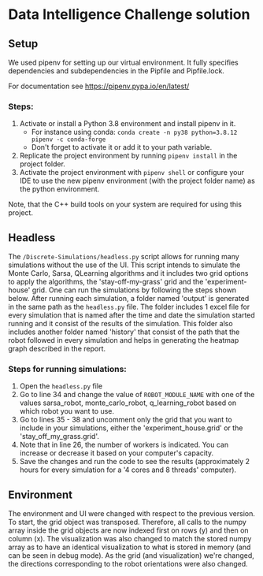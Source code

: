 # Data Intelligence Challenge solution

## Setup
We used pipenv for setting up our virtual environment. It fully specifies dependencies and subdependencies 
in the Pipfile and Pipfile.lock.

For documentation see https://pipenv.pypa.io/en/latest/ 

### Steps:
1. Activate or install a Python 3.8 environment and install pipenv in it.
   - For instance using conda: `conda create -n py38 python=3.8.12 pipenv -c conda-forge`
   - Don't forget to activate it or add it to your path variable.
2. Replicate the project environment by running `pipenv install` in the project folder.
3. Activate the project environment with `pipenv shell` or configure your IDE to use the new pipenv environment (with the project folder name) as the python environment.

Note, that the C++ build tools on your system are required for using this project.

## Headless

The `/Discrete-Simulations/headless.py` script allows for running many simulations without the use of the UI.
This script intends to simulate the Monte Carlo, Sarsa, QLearning algorithms and it includes two grid options to apply the algorithms, the 'stay-off-my-grass' grid and the 'experiment-house' grid. One can run the simulations by following the steps shown below.  After running each simulation, a folder named 'output' is generated in the same path as the `headless.py` file. The folder includes 1 excel file for every simulation that is named after the time and date the simulation started running and it consist of the results of the simulation. This folder also includes another folder named 'history' that consist of the path that the robot followed in every simulation and helps in generating the heatmap graph described in the report.

### Steps for running simulations:
1. Open the `headless.py` file
2. Go to line 34 and change the value of `ROBOT_MODULE_NAME` with one of the values sarsa_robot, monte_carlo_robot, q_learning_robot based on which robot you want to use.
3. Go to lines 35 - 38 and uncomment only the grid that you want to include in your simulations, either the 'experiment_house.grid' or the 'stay_off_my_grass.grid'.
4. Note that in line 26, the number of workers is indicated. You can increase or decrease it based on your computer's capacity. 
5. Save the changes and run the code to see the results (approximately 2 hours for every simulation for a '4 cores and 8 threads' computer).

## Environment

The environment and UI were changed with respect to the previous version. To start, the grid object was transposed. 
Therefore, all calls to the numpy array inside the grid objects are now indexed first on rows (y) and then on column (x). 
The visualization was also changed to match the stored numpy array as to have an identical visualization to what is stored in memory (and can be seen in debug mode).
As the grid (and visualization) we're changed, the directions corresponding to the robot orientations were also changed. 